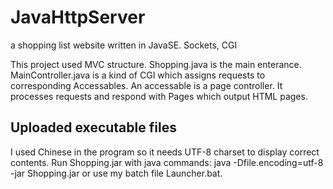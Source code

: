 # JavaHttpServer
a shopping list website written in JavaSE. Sockets, CGI


This project used MVC structure.
Shopping.java is the main enterance.
MainController.java is a kind of CGI which assigns requests to corresponding Accessables. An accessable is a page controller. It processes requests and respond with Pages which output HTML pages.

## Uploaded executable files
I used Chinese in the program so it needs UTF-8 charset to display correct contents.
Run Shopping.jar with java commands: java -Dfile.encoding=utf-8 -jar Shopping.jar or use my batch file Launcher.bat.
